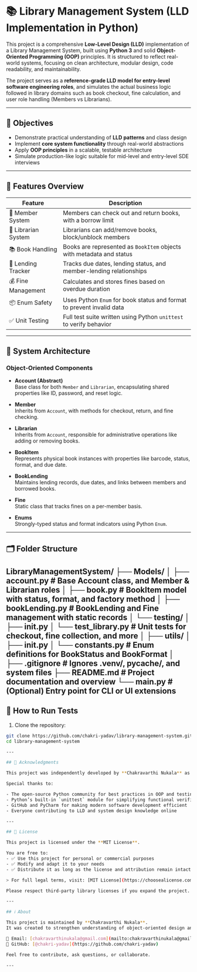 # 📚 Library Management System (LLD Implementation in Python)

This project is a comprehensive **Low-Level Design (LLD)** implementation of a Library Management System, built using **Python 3** and solid **Object-Oriented Programming (OOP)** principles. It is structured to reflect real-world systems, focusing on clean architecture, modular design, code readability, and maintainability.

The project serves as a **reference-grade LLD model for entry-level software engineering roles**, and simulates the actual business logic followed in library domains such as book checkout, fine calculation, and user role handling (Members vs Librarians).

---

## 🧠 Objectives

- Demonstrate practical understanding of **LLD patterns** and class design
- Implement **core system functionality** through real-world abstractions
- Apply **OOP principles** in a scalable, testable architecture
- Simulate production-like logic suitable for mid-level and entry-level SDE interviews

---

## 🧱 Features Overview

| Feature | Description |
|--------|-------------|
| 👤 Member System | Members can check out and return books, with a borrow limit |
| 👮 Librarian System | Librarians can add/remove books, block/unblock members |
| 📚 Book Handling | Books are represented as `BookItem` objects with metadata and status |
| 📆 Lending Tracker | Tracks due dates, lending status, and member-lending relationships |
| 💰 Fine Management | Calculates and stores fines based on overdue duration |
| 📦 Enum Safety | Uses Python `Enum` for book status and format to prevent invalid data |
| ✅ Unit Testing | Full test suite written using Python `unittest` to verify behavior |

---

## 🧩 System Architecture

### Object-Oriented Components

- **Account (Abstract)**  
  Base class for both `Member` and `Librarian`, encapsulating shared properties like ID, password, and reset logic.

- **Member**  
  Inherits from `Account`, with methods for checkout, return, and fine checking.

- **Librarian**  
  Inherits from `Account`, responsible for administrative operations like adding or removing books.

- **BookItem**  
  Represents physical book instances with properties like barcode, status, format, and due date.

- **BookLending**  
  Maintains lending records, due dates, and links between members and borrowed books.

- **Fine**  
  Static class that tracks fines on a per-member basis.

- **Enums**  
  Strongly-typed status and format indicators using Python `Enum`.

---

## 🗂️ Folder Structure
LibraryManagementSystem/ ├── Models/ │ ├── account.py # Base Account class, and Member & Librarian roles │ ├── book.py # BookItem model with status, format, and factory method │ ├── bookLending.py # BookLending and Fine management with static records │ └── testing/ │ ├── init.py │ └── test_library.py # Unit tests for checkout, fine collection, and more │ ├── utils/ │ ├── init.py │ └── constants.py # Enum definitions for BookStatus and BookFormat │ ├── .gitignore # Ignores .venv/, pycache/, and system files ├── README.md # Project documentation and overview └── main.py # (Optional) Entry point for CLI or UI extensions
---

## 🚀 How to Run Tests

1. Clone the repository:

```bash
git clone https://github.com/chakri-yadav/library-management-system.git
cd library-management-system

---

## 📝 Acknowledgments

This project was independently developed by **Chakravarthi Nukala** as part of his Low-Level Design (LLD) and software engineering interview preparation journey.

Special thanks to:

- The open-source Python community for best practices in OOP and testing
- Python’s built-in `unittest` module for simplifying functional verification
- GitHub and PyCharm for making modern software development efficient
- Everyone contributing to LLD and system design knowledge online

---

## 📜 License

This project is licensed under the **MIT License**.

You are free to:
- ✅ Use this project for personal or commercial purposes
- ✅ Modify and adapt it to your needs
- ✅ Distribute it as long as the license and attribution remain intact

> For full legal terms, visit: [MIT License](https://choosealicense.com/licenses/mit)

Please respect third-party library licenses if you expand the project.

---

## ℹ️ About

This project is maintained by **Chakravarthi Nukala**.  
It was created to strengthen understanding of object-oriented design and demonstrate SDE readiness.

📧 Email: [chakravarthinukala@gmail.com](mailto:chakravarthinukala@gmail.com)  
🔗 GitHub: [@chakri-yadav](https://github.com/chakri-yadav)

Feel free to contribute, ask questions, or collaborate.

---




